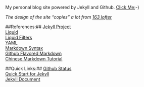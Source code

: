 My personal blog site powered by Jekyll and Github. [Click Me](http://rockhong.github.com/);-)

*The design of the site “copies” a lot from [163 lofter](http://www.lofter.com)*

##References:##
[Jekyll Project](https://github.com/mojombo/jekyll)     
[Liquid](https://github.com/shopify/liquid/wiki/liquid-for-designers)        
[Liquid Filters](http://docs.shopify.com/themes/liquid-documentation/filters/additional-filters#date)      
[YAML](http://yaml.org)       
[Markdown Syntax](http://daringfireball.net/projects/markdown/syntax)        
[Github Flavored Markdown](https://help.github.com/articles/github-flavored-markdown)      
[Chinese Markdown Tutorial](http://wowubuntu.com/markdown/)         

##Quick Links:##
[Github Status](https://status.github.com/messages)       
[Quick Start for Jekyll](https://help.github.com/articles/using-jekyll-with-pages/)        
[Jekyll Document](http://jekyllrb.com/docs/home/)           
